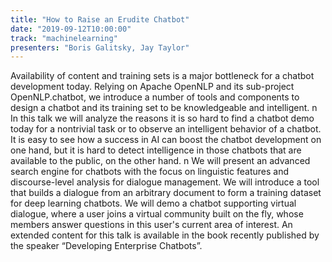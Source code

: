 ```yaml
---
title: "How to Raise an Erudite Chatbot"
date: "2019-09-12T10:00:00"
track: "machinelearning"
presenters: "Boris Galitsky, Jay Taylor"
---
```


Availability of content and training sets is a major bottleneck for a chatbot development today. Relying on Apache OpenNLP and its sub-project OpenNLP.chatbot, we introduce a number of tools and components to design a chatbot and its training set to be knowledgeable and intelligent.  n   In this talk we will analyze the reasons it is so hard to find a chatbot demo today for a nontrivial task or to observe an intelligent behavior of a chatbot.  It is easy to see how a success in AI can boost the chatbot development on one hand, but it is hard to detect intelligence in those chatbots that are available to the public, on the other hand. n   We will present an advanced search engine for chatbots with the focus on linguistic features and discourse-level analysis for dialogue management. We will introduce a tool that builds a dialogue from an arbitrary document to form a training dataset for deep learning chatbots. We will demo a chatbot supporting virtual dialogue, where a user joins a virtual community built on the fly, whose members answer questions in this user's current area of interest. An extended content for this talk is available in the book recently published by the speaker “Developing Enterprise Chatbots”.